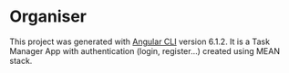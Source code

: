 # Organiser

This project was generated with [Angular CLI](https://github.com/angular/angular-cli) version 6.1.2.
It is a Task Manager App with authentication (login, register...) created using MEAN stack.

